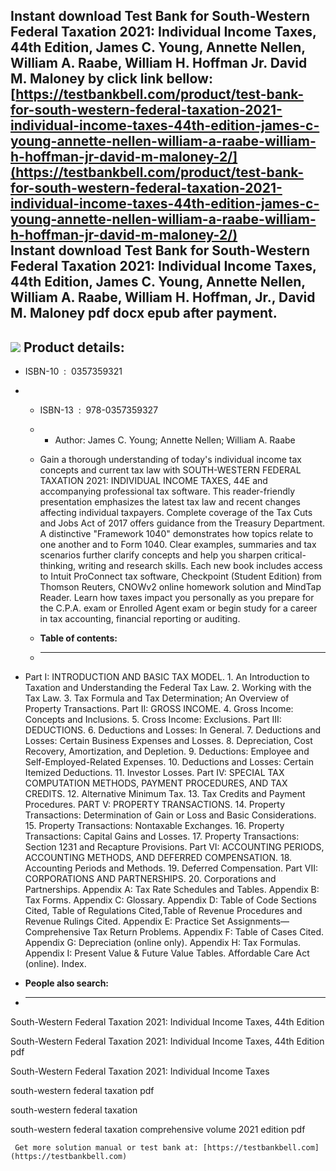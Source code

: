 Instant download **Test Bank for South-Western Federal Taxation 2021: Individual Income Taxes, 44th Edition, James C. Young, Annette Nellen, William A. Raabe, William H. Hoffman Jr. David M. Maloney** by click link bellow:  
[https://testbankbell.com/product/test-bank-for-south-western-federal-taxation-2021-individual-income-taxes-44th-edition-james-c-young-annette-nellen-william-a-raabe-william-h-hoffman-jr-david-m-maloney-2/](https://testbankbell.com/product/test-bank-for-south-western-federal-taxation-2021-individual-income-taxes-44th-edition-james-c-young-annette-nellen-william-a-raabe-william-h-hoffman-jr-david-m-maloney-2/)  
**Instant download Test Bank for South-Western Federal Taxation 2021: Individual Income Taxes, 44th Edition, James C. Young, Annette Nellen, William A. Raabe, William H. Hoffman, Jr., David M. Maloney pdf docx epub after payment.**
---------------------------------------------------------------------------------------------------------------------------------------------------------------------------------------------------------------------------------------


![](https://testbankbell.com/wp-content/uploads/2023/05/9780357359327_TestBank-1-1.jpg)
**Product details:**
--------------------


* ISBN-10 ‏ : ‎ 0357359321
* * ISBN-13 ‏ : ‎ 978-0357359327
  * * Author: James C. Young; Annette Nellen; William A. Raabe
   
  * Gain a thorough understanding of today's individual income tax concepts and current tax law with SOUTH-WESTERN FEDERAL TAXATION 2021: INDIVIDUAL INCOME TAXES, 44E and accompanying professional tax software. This reader-friendly presentation emphasizes the latest tax law and recent changes affecting individual taxpayers. Complete coverage of the Tax Cuts and Jobs Act of 2017 offers guidance from the Treasury Department. A distinctive "Framework 1040" demonstrates how topics relate to one another and to Form 1040. Clear examples, summaries and tax scenarios further clarify concepts and help you sharpen critical-thinking, writing and research skills. Each new book includes access to Intuit ProConnect tax software, Checkpoint (Student Edition) from Thomson Reuters, CNOWv2 online homework solution and MindTap Reader. Learn how taxes impact you personally as you prepare for the C.P.A. exam or Enrolled Agent exam or begin study for a career in tax accounting, financial reporting or auditing.
  * **Table of contents:**
  * ----------------------
 
* Part I: INTRODUCTION AND BASIC TAX MODEL. 1. An Introduction to Taxation and Understanding the Federal Tax Law. 2. Working with the Tax Law. 3. Tax Formula and Tax Determination; An Overview of Property Transactions. Part II: GROSS INCOME. 4. Gross Income: Concepts and Inclusions. 5. Cross Income: Exclusions. Part III: DEDUCTIONS. 6. Deductions and Losses: In General. 7. Deductions and Losses: Certain Business Expenses and Losses. 8. Depreciation, Cost Recovery, Amortization, and Depletion. 9. Deductions: Employee and Self-Employed-Related Expenses. 10. Deductions and Losses: Certain Itemized Deductions. 11. Investor Losses. Part IV: SPECIAL TAX COMPUTATION METHODS, PAYMENT PROCEDURES, AND TAX CREDITS. 12. Alternative Minimum Tax. 13. Tax Credits and Payment Procedures. PART V: PROPERTY TRANSACTIONS. 14. Property Transactions: Determination of Gain or Loss and Basic Considerations. 15. Property Transactions: Nontaxable Exchanges. 16. Property Transactions: Capital Gains and Losses. 17. Property Transactions: Section 1231 and Recapture Provisions. Part VI: ACCOUNTING PERIODS, ACCOUNTING METHODS, AND DEFERRED COMPENSATION. 18. Accounting Periods and Methods. 19. Deferred Compensation. Part VII: CORPORATIONS AND PARTNERSHIPS. 20. Corporations and Partnerships. Appendix A: Tax Rate Schedules and Tables. Appendix B: Tax Forms. Appendix C: Glossary. Appendix D: Table of Code Sections Cited, Table of Regulations Cited,Table of Revenue Procedures and Revenue Rulings Cited. Appendix E: Practice Set Assignments—Comprehensive Tax Return Problems. Appendix F: Table of Cases Cited. Appendix G: Depreciation (online only). Appendix H: Tax Formulas. Appendix I: Present Value & Future Value Tables. Affordable Care Act (online). Index.
* **People also search:**
* -----------------------

South-Western Federal Taxation 2021: Individual Income Taxes, 44th Edition

South-Western Federal Taxation 2021: Individual Income Taxes, 44th Edition pdf

South-Western Federal Taxation 2021: Individual Income Taxes

south-western federal taxation pdf

south-western federal taxation

south-western federal taxation comprehensive volume 2021 edition pdf




     Get more solution manual or test bank at: [https://testbankbell.com](https://testbankbell.com)

